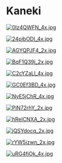 # Kaneki

<a href="0lz4QWFN_4x.jpg"><img alt="0lz4QWFN_4x.jpg" src="0lz4QWFN_4x.jpg"></a>

<a href="24pibODI_4x.jpg"><img alt="24pibODI_4x.jpg" src="24pibODI_4x.jpg"></a>

<a href="AGYQPJF4_2x.jpg"><img alt="AGYQPJF4_2x.jpg" src="AGYQPJF4_2x.jpg"></a>

<a href="BqF1Q39j_2x.jpg"><img alt="BqF1Q39j_2x.jpg" src="BqF1Q39j_2x.jpg"></a>

<a href="C2cYZaLl_4x.jpg"><img alt="C2cYZaLl_4x.jpg" src="C2cYZaLl_4x.jpg"></a>

<a href="GC0Ef3BD_4x.jpg"><img alt="GC0Ef3BD_4x.jpg" src="GC0Ef3BD_4x.jpg"></a>

<a href="NyE5jChR_4x.jpg"><img alt="NyE5jChR_4x.jpg" src="NyE5jChR_4x.jpg"></a>

<a href="PiN72rhY_2x.jpg"><img alt="PiN72rhY_2x.jpg" src="PiN72rhY_2x.jpg"></a>

<a href="hRelCNXA_2x.jpg"><img alt="hRelCNXA_2x.jpg" src="hRelCNXA_2x.jpg"></a>

<a href="jQSYdocq_2x.jpg"><img alt="jQSYdocq_2x.jpg" src="jQSYdocq_2x.jpg"></a>

<a href="rYW5izwn_2x.jpg"><img alt="rYW5izwn_2x.jpg" src="rYW5izwn_2x.jpg"></a>

<a href="uRG4fiOk_4x.jpg"><img alt="uRG4fiOk_4x.jpg" src="uRG4fiOk_4x.jpg"></a>
